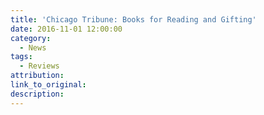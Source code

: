 ```yaml
---
title: 'Chicago Tribune: Books for Reading and Gifting'
date: 2016-11-01 12:00:00
category:
  - News
tags:
  - Reviews
attribution:
link_to_original:
description:
---
```

